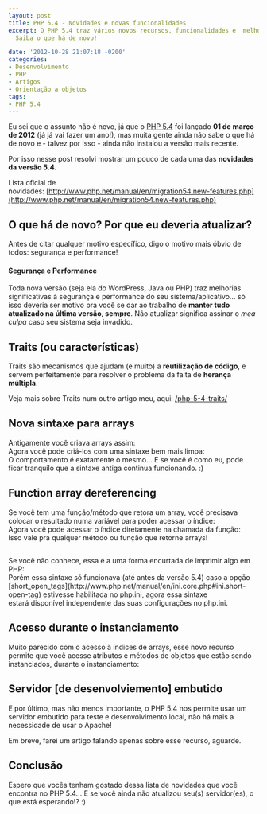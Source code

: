 ```yaml
---
layout: post
title: PHP 5.4 - Novidades e novas funcionalidades
excerpt: O PHP 5.4 traz vários novos recursos, funcionalidades e  melhorias de sintaxe.
  Saiba o que há de novo!

date: '2012-10-28 21:07:18 -0200'
categories:
- Desenvolvimento
- PHP
- Artigos
- Orientação a objetos
tags:
- PHP 5.4
---
```

Eu sei que o assunto não é novo, já que o [PHP 5.4](http://php.net/releases/5_4_0.php) foi lançado <strong>01 de março de 2012</strong> (já já vai fazer um ano!), mas muita gente ainda não sabe o que há de novo e - talvez por isso - ainda não instalou a versão mais recente.

Por isso nesse post resolvi mostrar um pouco de cada uma das <strong>novidades da versão 5.4</strong>.

Lista oficial de novidades: [http://www.php.net/manual/en/migration54.new-features.php](http://www.php.net/manual/en/migration54.new-features.php)

<h2>O que há de novo? Por que eu deveria atualizar?</h2>
Antes de citar qualquer motivo específico, digo o motivo mais óbvio de todos: segurança e performance!

<h4>Segurança e Performance</h4>
Toda nova versão (seja ela do WordPress, Java ou PHP) traz melhorias significativas à segurança e performance do seu sistema/aplicativo... só isso deveria ser motivo pra você se dar ao trabalho de <strong>manter tudo atualizado na última versão, sempre</strong>. Não atualizar significa assinar o <em>mea culpa</em> caso seu sistema seja invadido.

<h2>Traits (ou características)</h2>
Traits são mecanismos que ajudam (e muito) a <strong>reutilização de código</strong>, e servem perfeitamente para resolver o problema da falta de <strong>herança múltipla</strong>.

Veja mais sobre Traits num outro artigo meu, aqui: [/php-5-4-traits/](/php-5-4-traits)

<h2>Nova sintaxe para arrays</h2>
Antigamente você criava arrays assim:

<div data-gist-id="3970221" data-gist-show-loading="false"></div>
Agora você pode criá-los com uma sintaxe bem mais limpa:

<div data-gist-id="3970226" data-gist-show-loading="false"></div>
O comportamento é exatamente o mesmo... E se você é como eu, pode ficar tranquilo que a sintaxe antiga continua funcionando. :)

<h2>Function array dereferencing</h2>
Se você tem uma função/método que retora um array, você precisava colocar o resultado numa variável para poder acessar o índice:

<div data-gist-id="3970242" data-gist-show-loading="false"></div>
Agora você pode acessar o índice diretamente na chamada da função:

<div data-gist-id="3970245" data-gist-show-loading="false"></div>
Isso vale pra qualquer método ou função que retorne arrays!

<h2><?="Sempre disponível"?></h2>
Se você não conhece, essa é a uma forma encurtada de imprimir algo em PHP:

<div data-gist-id="3970264" data-gist-show-loading="false"></div>
Porém essa sintaxe só funcionava (até antes da versão 5.4) caso a opção [short_open_tags](http://www.php.net/manual/en/ini.core.php#ini.short-open-tag) estivesse habilitada no php.ini, agora essa sintaxe estará disponível independente das suas configurações no php.ini.

<h2>Acesso durante o instanciamento</h2>
Muito parecido com o acesso à índices de arrays, esse novo recurso permite que você acesse atributos e métodos de objetos que estão sendo instanciados, durante o instanciamento:

<div data-gist-id="3970279" data-gist-show-loading="false"></div>
<h2>Servidor [de desenvolviemento] embutido</h2>
E por último, mas não menos importante, o PHP 5.4 nos permite usar um servidor embutido para teste e desenvolvimento local, não há mais a necessidade de usar o Apache!

Em breve, farei um artigo falando apenas sobre esse recurso, aguarde.

<h2>Conclusão</h2>
Espero que vocês tenham gostado dessa lista de novidades que você encontra no PHP 5.4... E se você ainda não atualizou seu(s) servidor(es), o que está esperando!? :)

